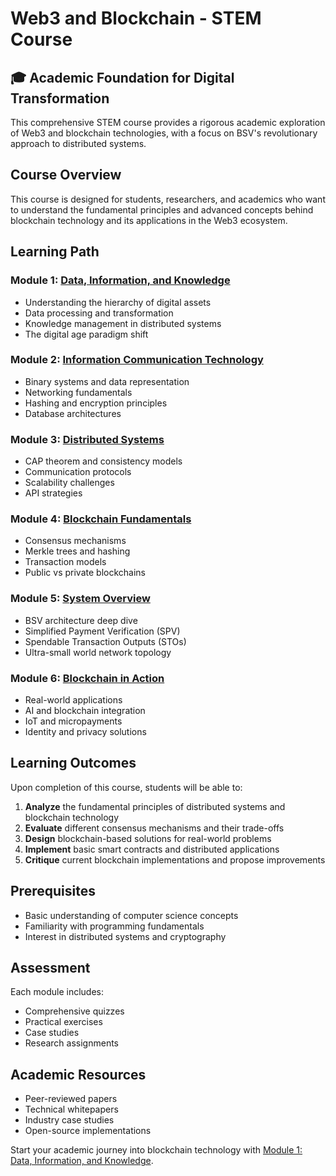 # Web3 and Blockchain - STEM Course

## 🎓 Academic Foundation for Digital Transformation

This comprehensive STEM course provides a rigorous academic exploration of Web3 and blockchain technologies, with a focus on BSV's revolutionary approach to distributed systems.

## Course Overview

This course is designed for students, researchers, and academics who want to understand the fundamental principles and advanced concepts behind blockchain technology and its applications in the Web3 ecosystem.

## Learning Path

### Module 1: [Data, Information, and Knowledge](./01-data-information-knowledge/README.md)
- Understanding the hierarchy of digital assets
- Data processing and transformation
- Knowledge management in distributed systems
- The digital age paradigm shift

### Module 2: [Information Communication Technology](./02-information-communication-tech/README.md)
- Binary systems and data representation
- Networking fundamentals
- Hashing and encryption principles
- Database architectures

### Module 3: [Distributed Systems](./03-distributed-systems/README.md)
- CAP theorem and consistency models
- Communication protocols
- Scalability challenges
- API strategies

### Module 4: [Blockchain Fundamentals](./04-blockchain-fundamentals/README.md)
- Consensus mechanisms
- Merkle trees and hashing
- Transaction models
- Public vs private blockchains

### Module 5: [System Overview](./05-system-overview/README.md)
- BSV architecture deep dive
- Simplified Payment Verification (SPV)
- Spendable Transaction Outputs (STOs)
- Ultra-small world network topology

### Module 6: [Blockchain in Action](./06-blockchain-in-action/README.md)
- Real-world applications
- AI and blockchain integration
- IoT and micropayments
- Identity and privacy solutions

## Learning Outcomes

Upon completion of this course, students will be able to:

1. **Analyze** the fundamental principles of distributed systems and blockchain technology
2. **Evaluate** different consensus mechanisms and their trade-offs
3. **Design** blockchain-based solutions for real-world problems
4. **Implement** basic smart contracts and distributed applications
5. **Critique** current blockchain implementations and propose improvements

## Prerequisites

- Basic understanding of computer science concepts
- Familiarity with programming fundamentals
- Interest in distributed systems and cryptography

## Assessment

Each module includes:
- Comprehensive quizzes
- Practical exercises
- Case studies
- Research assignments

## Academic Resources

- Peer-reviewed papers
- Technical whitepapers
- Industry case studies
- Open-source implementations

Start your academic journey into blockchain technology with [Module 1: Data, Information, and Knowledge](./01-data-information-knowledge/README.md).